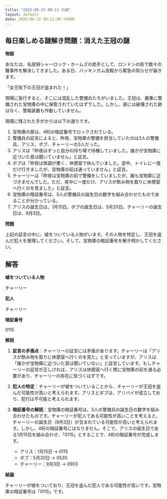 ```yaml
---
title: "2025-06-15 09:11 の謎"
layout: default
date: 2025-06-15 09:11:00 +0900
---
```

## 毎日楽しめる謎解き問題：消えた王冠の謎

**物語**

あなたは、名探偵シャーロック・ホームズの助手として、ロンドンの街で数々の難事件を解決してきました。ある日、バッキンガム宮殿から緊急の知らせが届きます。

「女王陛下の王冠が盗まれた！」

現場に急行すると、そこには混乱した警備兵たちがいました。王冠は、厳重に警備された宝物庫の中に保管されていたはずでした。しかし、扉には破壊された跡はなく、警報装置も作動していません。

現場に残された手がかりは以下の通りです。

1.  宝物庫の扉は、4桁の暗証番号でロックされている。
2.  警備兵の証言によると、昨夜、宝物庫の警備を担当していたのは3人の警備兵、アリス、ボブ、チャーリーの3人だった。
3.  アリスは「昨夜はずっと自分の持ち場で待機していました。誰かが宝物庫に近づいた音は聞いていません」と証言。
4.  ボブは「昨夜は体調が悪く、休憩室で休んでいました。途中、トイレに一度だけ行きましたが、宝物庫の前は通っていません」と証言。
5.  チャーリーは「昨夜は宝物庫の前で警備をしていましたが、誰も宝物庫に近づきませんでした。ただ、夜中に一度だけ、アリスが飲み物を取りに休憩室へ行くのを見ました」と証言。
6.  宝物庫の暗証番号は、3人の警備兵の誕生日の数字を組み合わせたものであることが分かっている。
7.  アリスの誕生日は、1月15日。ボブの誕生日は、5月20日。チャーリーの誕生日は、9月3日。

**問題**

上記の証言の中に、嘘をついている人物がいます。その人物を特定し、王冠を盗んだ犯人を推理してください。そして、宝物庫の暗証番号を解き明かしてください。

## 解答

**嘘をついている人物**

チャーリー

**犯人**

チャーリー

**暗証番号**

0115

**解説**

1.  **証言の矛盾点**：チャーリーの証言には矛盾があります。チャーリーは「アリスが飲み物を取りに休憩室へ行くのを見た」と言っていますが、アリスは「誰かが宝物庫に近づいた音は聞いていない」と証言しています。もしチャーリーの証言が正しければ、アリスは休憩室へ行く際に宝物庫の前を通る必要があり、チャーリーの存在に気づくはずです。

2.  **犯人の特定**：チャーリーが嘘をついていることから、チャーリーが王冠を盗んだ可能性が高いと考えられます。アリスとボブは、アリバイが成立しており、犯行は不可能と考えられます。

3.  **暗証番号の解読**：宝物庫の暗証番号は、3人の警備兵の誕生日の数字を組み合わせたものです。チャーリーが犯人である可能性が高いことを考えると、チャーリーの誕生日（9月3日）が含まれている可能性が高いと考えられます。しかし、4桁の暗証番号にはなりません。そこで、アリスの誕生日である1月15日を組み合わせ、「0115」とすることで、4桁の暗証番号が完成します。
    *   アリス：1月15日 → 0115
    *   ボブ：5月20日 → 0520
    *   チャーリー：9月3日 → 0903

**結論**

チャーリーが嘘をついており、王冠を盗んだ犯人である可能性が高いです。宝物庫の暗証番号は「0115」です。
